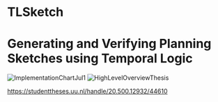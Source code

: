 # TLSketch
# Generating and Verifying Planning Sketches using Temporal Logic

![ImplementationChartJul1](https://github.com/AnnelineD/TLSketch/assets/83904542/778a17f3-b8e3-4f3f-936c-96d7e91289b7)
![HighLevelOverviewThesis](https://github.com/AnnelineD/TLSketch/assets/83904542/ef70c499-08fe-4eb8-9282-acbca0bcc72c)

https://studenttheses.uu.nl/handle/20.500.12932/44610
